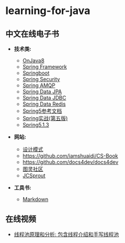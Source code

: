 # learning-for-java

## 中文在线电子书  

- **技术类:**  
    - [OnJava8](https://lingcoder.gitee.io/onjava8)  
    - [Spring Framework](https://www.docs4dev.com/docs/zh/spring-framework/5.1.3.RELEASE/reference/core.html#beans)            
    - [Springboot](https://www.docs4dev.com/docs/zh/spring-boot/2.1.1.RELEASE/reference)  
    - [Spring Security](https://www.docs4dev.com/docs/zh/spring-security/5.1.2.RELEASE/reference)  
    - [Spring AMQP](https://www.docs4dev.com/docs/zh/spring-amqp/2.1.2.RELEASE/reference)  
    - [Spring Data JPA](https://www.docs4dev.com/docs/zh/spring-data-jpa/2.1.5.RELEASE/reference)      
    - [Spring Data JDBC](https://www.docs4dev.com/docs/zh/spring-data-jdbc/1.0.5.RELEASE/reference)        
    - [Spring Data Redis](https://www.docs4dev.com/docs/zh/spring-data-redis/2.1.5.RELEASE/reference)        
    - [Spring5参考文档](https://docs.flydean.com/spring-framework-documentation5/)  
    - [Spring实战(第五版)](https://potoyang.gitbook.io/spring-in-action-v5/)  
    - [Spring5.1.3](https://github.com/DocsHome/spring-docs)  
   
- **网站:**       
    - [设计模式](https://refactoringguru.cn/design-patterns)    
    - https://github.com/iamshuaidi/CS-Book    
    - https://github.com/docs4dev/docs4dev    
    - [图灵社区](https://www.ituring.com.cn/)  
    - [JCSprout](https://crossoverjie.top/JCSprout/#/)

- **工具书:**    
    - [Markdown](http://shouce.jb51.net/markdowns/article/syntax/paragraphs-and-line-breaks.html)

## 在线视频

- [线程池原理和分析: 包含线程介绍和手写线程池](https://live.csdn.net/room/weixin_48013460/xDZsaiJG?utm_medium=distribute.pc_home_second_level_live.none-task-liveroom-null-17.nonecase&depth_1-utm_source=distribute.pc_home_second_level_live.none-task-liveroom-null-17.nonecase)  


